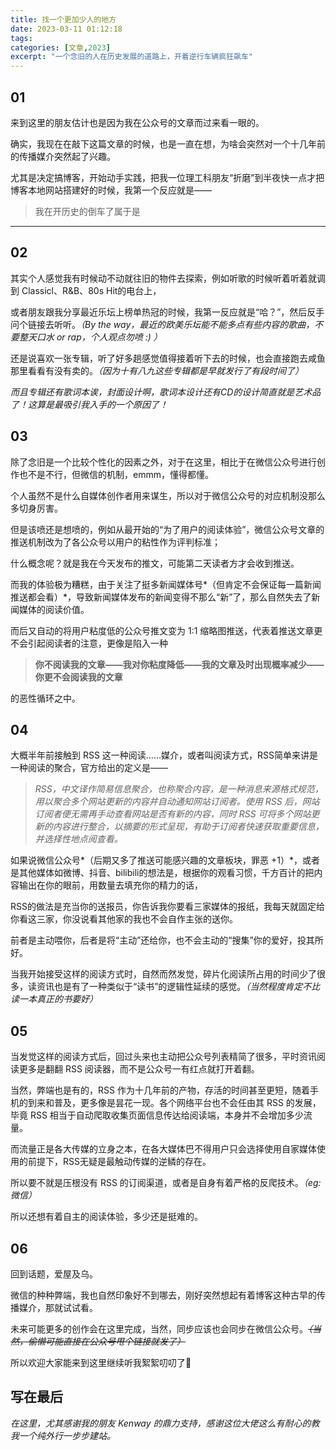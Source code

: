 ```yaml
---
title: 找一个更加少人的地方
date: 2023-03-11 01:12:18
tags:
categories: [文章,2023]
excerpt: "一个念旧的人在历史发展的道路上，开着逆行车辆疯狂飙车"
---
```

## 01
来到这里的朋友估计也是因为我在公众号的文章而过来看一眼的。

确实，我现在在敲下这篇文章的时候，也是一直在想，为啥会突然对一个十几年前的传播媒介突然起了兴趣。

尤其是决定搞博客，开始动手实践，把我一位理工科朋友“折磨”到半夜快一点才把博客本地网站搭建好的时候，我第一个反应就是——

>我在开历史的倒车了属于是
***

## 02
其实个人感觉我有时候动不动就往旧的物件去探索，例如听歌的时候听着听着就调到 Classicl、R&B、80s Hit的电台上，

或者朋友跟我分享最近乐坛上榜单热冠的时候，我第一反应就是“哈？”，然后反手问个链接去听听。*（By the way，最近的欧美乐坛能不能多点有些内容的歌曲，不要整天口水 or rap，个人观点勿喷 :) ）*

还是说喜欢一张专辑，听了好多趟感觉值得接着听下去的时候，也会直接跑去咸鱼那里看看有没有卖的。*（因为十有八九这些专辑都是早就发行了有段时间了）*

*而且专辑还有歌词本诶，封面设计啊，歌词本设计还有CD的设计简直就是艺术品了！这算是最吸引我入手的一个原因了！*

## 03
除了念旧是一个比较个性化的因素之外，对于在这里，相比于在微信公众号进行创作也不是不行，但微信的机制，emmm，懂得都懂。

个人虽然不是什么自媒体创作者用来谋生，所以对于微信公众号的对应机制没那么多切身厉害。

但是该喷还是想喷的，例如从最开始的“为了用户的阅读体验”，微信公众号文章的推送机制改为了各公众号以用户的粘性作为评判标准；

什么概念呢？就是我在今天发布的推文，可能第二天读者方才会收到推送。

而我的体验极为糟糕，由于关注了挺多新闻媒体号*（但肯定不会保证每一篇新闻推送都会看）*，导致新闻媒体发布的新闻变得不那么“新”了，那么自然失去了新闻媒体的阅读价值。

而后又自动的将用户粘度低的公众号推文变为 1:1 缩略图推送，代表着推送文章更不会引起阅读者的注意，更像是陷入一种

>**你不阅读我的文章——我对你粘度降低——我的文章及时出现概率减少——你更不会阅读我的文章**

的恶性循环之中。

## 04
大概半年前接触到 RSS 这一种阅读……媒介，或者叫阅读方式，RSS简单来讲是一种阅读的聚合，官方给出的定义是——

>*RSS，中文译作简易信息聚合，也称聚合内容，是一种消息来源格式规范，用以聚合多个网站更新的内容并自动通知网站订阅者。使用 RSS 后，网站订阅者便无需再手动查看网站是否有新的内容，同时 RSS 可将多个网站更新的内容进行整合，以摘要的形式呈现，有助于订阅者快速获取重要信息，并选择性地点阅查看。*

如果说微信公众号*（后期又多了推送可能感兴趣的文章板块，罪恶 +1）*，或者是其他媒体如微博、抖音、bilibili的想法是，根据你的观看习惯，千方百计的把内容输出在你的眼前，用数量去填充你的精力的话，

RSS的做法是充当你的送报员，你告诉我你要看三家媒体的报纸，我每天就固定给你看这三家，你没说看其他家的我也不会自作主张的送你。

前者是主动喂你，后者是将“主动”还给你，也不会主动的“搜集”你的爱好，投其所好。

当我开始接受这样的阅读方式时，自然而然发觉，碎片化阅读所占用的时间少了很多，读资讯也是有了一种类似于“读书”的逻辑性延续的感觉。*（当然程度肯定不比读一本真正的书要好）*

## 05
当发觉这样的阅读方式后，回过头来也主动把公众号列表精简了很多，平时资讯阅读更多是翻翻 RSS 阅读器，而不是公众号一有红点就打开着翻。

当然，弊端也是有的，RSS 作为十几年前的产物，存活的时间甚至更短，随着手机的到来和普及，更多像是昙花一现。各个网络平台也不会任由其 RSS 的发展，毕竟 RSS 相当于自动爬取收集页面信息传达给阅读端，本身并不会增加多少流量。

而流量正是各大传媒的立身之本，在各大媒体巴不得用户只会选择使用自家媒体使用的前提下，RSS无疑是最触动传媒的逆鳞的存在。

所以要不就是压根没有 RSS 的订阅渠道，或者是自身有着严格的反爬技术。*（eg: 微信）*

所以还想有着自主的阅读体验，多少还是挺难的。

## 06
回到话题，爱屋及乌。

微信的种种弊端，我也自然印象好不到哪去，刚好突然想起有着博客这种古早的传播媒介，那就试试看。

未来可能更多的创作会在这里完成，当然，同步应该也会同步在微信公众号。~~*（当然，偷懒可能直接在公众号甩个链接就发了）*~~

所以欢迎大家能来到这里继续听我絮絮叨叨了🤣


## 写在最后
*在这里，尤其感谢我的朋友 Kenway 的鼎力支持，感谢这位大佬这么有耐心的教我一个纯外行一步步建站。*

